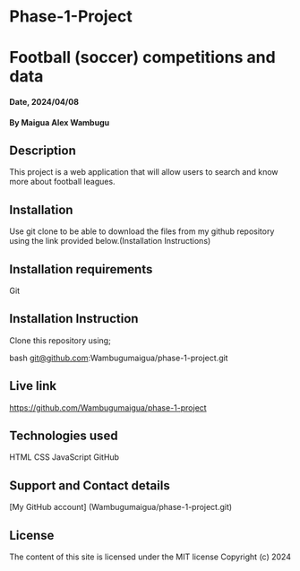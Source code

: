 # Phase-1-Project
# Football (soccer) competitions and data

#### Date, 2024/04/08

#### By Maigua Alex Wambugu

## Description
This project is a web application that will allow users to search and know more about football leagues. 

## Installation
Use git clone to be able to download the files from my github repository using the link provided below.(Installation Instructions)

## Installation requirements
Git

## Installation Instruction
Clone this repository using;

bash
git@github.com:Wambugumaigua/phase-1-project.git



## Live link
https://github.com/Wambugumaigua/phase-1-project

## Technologies used
HTML
CSS
JavaScript
GitHub

## Support and Contact details
[My GitHub account] (Wambugumaigua/phase-1-project.git)

## License 
The content of this site is licensed under the MIT license
Copyright (c) 2024